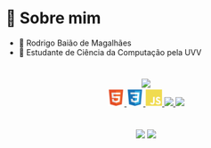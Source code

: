 # 👋 Sobre mim

 - 👨 Rodrigo Baião de Magalhães
 - 📖 Estudante de Ciência da Computação pela UVV

#
<div align="center">
 <a href="https://github.com/baiudo">
 <img height="150em" src="https://github-readme-stats.vercel.app/api/top-langs/?username=baiudo&layout=compact&langs_count=7&theme=dark"/>
</div> 
<div align="center">
 <img width="30vw" src="https://raw.githubusercontent.com/devicons/devicon/master/icons/html5/html5-original.svg"> 
 <img width="30vw" src="https://raw.githubusercontent.com/devicons/devicon/master/icons/css3/css3-original.svg"> 
 <img width="30vw" src="https://raw.githubusercontent.com/devicons/devicon/master/icons/javascript/javascript-plain.svg">
 <img width="30vw" src="https://icons-for-free.com/iff/png/256/development+logo+mysql+icon-1320184807686758112.png">
 <img width="30vw" src="https://img.icons8.com/?size=100&id=13441&format=png&color=000000">
</div>

#
<div align="center">
 <a href="https://www.instagram.com/baiudo/" target="_blank"><img src="https://img.shields.io/badge/Instagram-E4405F?style=for-the-badge&logo=instagram&logoColor=black"></a>
 <a href="https://www.linkedin.com/in/rodrigo-magalhaes-ab335b1a2/" target="_blank"><img src="https://img.shields.io/badge/LinkedIn-0077B5?style=for-the-badge&logo=linkedin&logoColor=black"></a>
</div>

